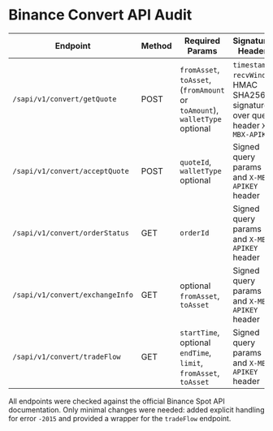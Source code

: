 # Binance Convert API Audit

| Endpoint | Method | Required Params | Signature / Headers | Key Response Fields | Status | Doc Link |
|---|---|---|---|---|---|---|
| `/sapi/v1/convert/getQuote` | POST | `fromAsset`, `toAsset`, (`fromAmount` or `toAmount`), `walletType` optional | `timestamp`, `recvWindow`, HMAC SHA256 signature over query, header `X-MBX-APIKEY` | `quoteId`, `ratio`, `inverseRatio`, `fromAmount`, `toAmount` | OK | [Docs](https://developers.binance.com/docs/binance-spot-api-docs/sapi#convert-getQuote) |
| `/sapi/v1/convert/acceptQuote` | POST | `quoteId`, `walletType` optional | Signed query params and `X-MBX-APIKEY` header | `orderId`, `status`, `fromAsset`, `toAsset` | OK | [Docs](https://developers.binance.com/docs/binance-spot-api-docs/sapi#convert-acceptQuote) |
| `/sapi/v1/convert/orderStatus` | GET | `orderId` | Signed query params and `X-MBX-APIKEY` header | `orderId`, `status`, `fromAsset`, `toAsset` | OK | [Docs](https://developers.binance.com/docs/binance-spot-api-docs/sapi#convert-orderStatus) |
| `/sapi/v1/convert/exchangeInfo` | GET | optional `fromAsset`, `toAsset` | Signed query params and `X-MBX-APIKEY` header | `fromAssetList`/`toAssetList` | OK | [Docs](https://developers.binance.com/docs/binance-spot-api-docs/sapi#convert-exchangeInfo) |
| `/sapi/v1/convert/tradeFlow` | GET | `startTime`, optional `endTime`, `limit`, `fromAsset`, `toAsset` | Signed query params and `X-MBX-APIKEY` header | `list` of `quoteId`, `orderId`, `status` | OK | [Docs](https://developers.binance.com/docs/binance-spot-api-docs/sapi#convert-tradeFlow) |

All endpoints were checked against the official Binance Spot API documentation. Only minimal changes were needed: added explicit handling for error `-2015` and provided a wrapper for the `tradeFlow` endpoint.
